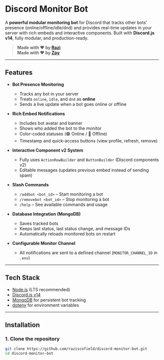 # Discord Monitor Bot

A **powerful modular monitoring bot** for Discord that tracks other bots' presence (online/offline/idle/dnd) and provides real-time updates in your server with rich embeds and interactive components. Built with **Discord.js v14**, fully modular, and production-ready.  

> **Made with ❤️ by [Razi](https://github.com/raziscofield)**  
> **Made with ❤️ by [Zpy](https://github.com/wroxexm)**  

---

## Features

- **Bot Presence Monitoring**  
  - Tracks any bot in your server  
  - Treats `online`, `idle`, and `dnd` as **online**  
  - Sends a live update when a bot goes online or offline  

- **Rich Embed Notifications**  
  - Includes bot avatar and banner  
  - Shows who added the bot to the monitor  
  - Color-coded statuses (🟢 Online / 🔴 Offline)  
  - Timestamp and quick-access buttons (view profile, refresh, remove)  

- **Interactive Component v2 System**  
  - Fully uses `ActionRowBuilder` and `ButtonBuilder` (Discord components v2)  
  - Editable messages (updates previous embed instead of sending spam)  

- **Slash Commands**  
  - `/addbot <bot_id>` – Start monitoring a bot  
  - `/removebot <bot_id>` – Stop monitoring a bot  
  - `/help` – See available commands and usage  

- **Database Integration (MongoDB)**  
  - Saves tracked bots  
  - Keeps last status, last status change, and message IDs  
  - Automatically reloads monitored bots on restart  

- **Configurable Monitor Channel**  
  - All notifications are sent to a defined channel (`MONITOR_CHANNEL_ID` in `.env`)  

---

## Tech Stack

- [Node.js](https://nodejs.org/) (LTS recommended)  
- [Discord.js v14](https://discord.js.org/#/)  
- [MongoDB](https://www.mongodb.com/) for persistent bot tracking  
- [dotenv](https://github.com/motdotla/dotenv) for environment variables  

---

## Installation

### 1. Clone the repository
```bash
git clone https://github.com/raziscofield/discord-monitor-bot.git
cd discord-monitor-bot
